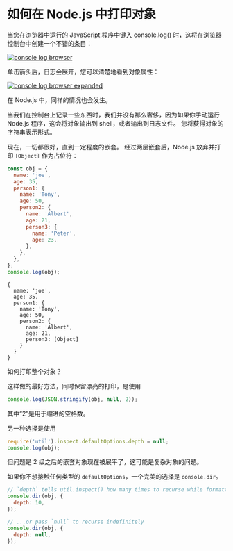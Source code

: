 # 如何在 Node.js 中打印对象

当您在浏览器中运行的 JavaScript 程序中键入 console.log() 时，这将在浏览器控制台中创建一个不错的条目：

[![console log browser](http://img.weidawang.site/i/2022/05/22/6289f5c480eb8.png)](https://nodejs.dev/static/2a5f076a9531f84a0e8e655923a55d1c/410f3/console-log-browser.png)

单击箭头后，日志会展开，您可以清楚地看到对象属性：

[![console log browser expanded](http://img.weidawang.site/i/2022/05/22/6289f5c4a1f66.png)](https://nodejs.dev/static/176d7e6c1b9c0c0d48626733a70dace6/0b5b1/console-log-browser-expanded.png)

在 Node.js 中，同样的情况也会发生。

当我们在控制台上记录一些东西时，我们并没有那么奢侈，因为如果你手动运行 Node.js 程序，这会将对象输出到 shell，或者输出到日志文件。 您将获得对象的字符串表示形式。

现在，一切都很好，直到一定程度的嵌套。 经过两层嵌套后，Node.js 放弃并打印 `[Object]` 作为占位符：

```js
const obj = {
  name: 'joe',
  age: 35,
  person1: {
    name: 'Tony',
    age: 50,
    person2: {
      name: 'Albert',
      age: 21,
      person3: {
        name: 'Peter',
        age: 23,
      },
    },
  },
};
console.log(obj);
```

```console
{
  name: 'joe',
  age: 35,
  person1: {
    name: 'Tony',
    age: 50,
    person2: {
      name: 'Albert',
      age: 21,
      person3: [Object]
    }
  }
}
```

如何打印整个对象？

这样做的最好方法，同时保留漂亮的打印，是使用

```js
console.log(JSON.stringify(obj, null, 2));
```

其中“2”是用于缩进的空格数。

另一种选择是使用

```js
require('util').inspect.defaultOptions.depth = null;
console.log(obj);
```

但问题是 2 级之后的嵌套对象现在被展平了，这可能是复杂对象的问题。

如果你不想接触任何类型的 `defaultOptions`，一个完美的选择是 `console.dir`。

```js
// `depth` tells util.inspect() how many times to recurse while formatting the object, default is 2
console.dir(obj, {
  depth: 10,
});

// ...or pass `null` to recurse indefinitely
console.dir(obj, {
  depth: null,
});
```

